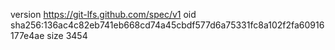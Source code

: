 version https://git-lfs.github.com/spec/v1
oid sha256:136ac4c82eb741eb668cd74a45cbdf577d6a75331fc8a102f2fa60916177e4ae
size 3454
